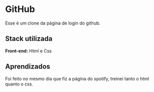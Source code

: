 # GitHub

Esse é um clone da página de login do github.


## Stack utilizada

**Front-end:** Html e Css

## Aprendizados

Foi feito no mesmo dia que fiz a página do spotify, treinei tanto o html quanto o css.
